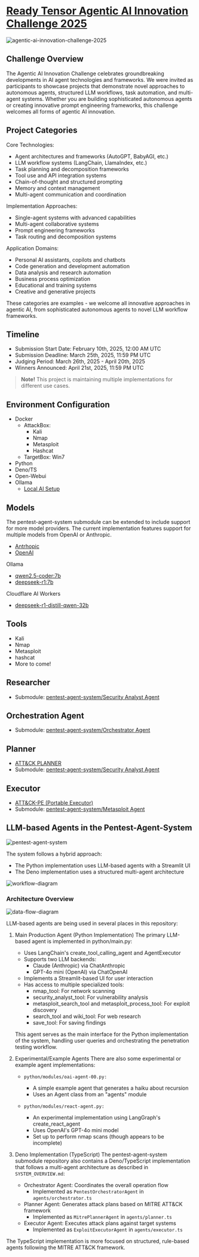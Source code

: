 # [Ready Tensor Agentic AI Innovation Challenge 2025](https://www.readytensor.ai/agentic-ai-2025/)

![agentic-ai-innovation-challenge-2025](https://www.readytensor.ai/images/competition/agentic-ai-dall-e.webp)

## Challenge Overview

The Agentic AI Innovation Challenge celebrates groundbreaking developments in AI agent technologies and frameworks. We were invited as participants to showcase projects that demonstrate novel approaches to autonomous agents, structured LLM workflows, task automation, and multi-agent systems. Whether you are building sophisticated autonomous agents or creating innovative prompt engineering frameworks, this challenge welcomes all forms of agentic AI innovation.

## Project Categories

Core Technologies:

- Agent architectures and frameworks (AutoGPT, BabyAGI, etc.)
- LLM workflow systems (LangChain, LlamaIndex, etc.)
- Task planning and decomposition frameworks
- Tool use and API integration systems
- Chain-of-thought and structured prompting
- Memory and context management
- Multi-agent communication and coordination

Implementation Approaches:

- Single-agent systems with advanced capabilities
- Multi-agent collaborative systems
- Prompt engineering frameworks
- Task routing and decomposition systems

Application Domains:

- Personal AI assistants, copilots and chatbots
- Code generation and development automation
- Data analysis and research automation
- Business process optimization
- Educational and training systems
- Creative and generative projects

These categories are examples - we welcome all innovative approaches in agentic AI, from sophisticated autonomous agents to novel LLM workflow frameworks.

## Timeline

- Submission Start Date: February 10th, 2025, 12:00 AM UTC
- Submission Deadline: March 25th, 2025, 11:59 PM UTC
- Judging Period: March 26th, 2025 - April 20th, 2025
- Winners Announced: April 21st, 2025, 11:59 PM UTC

> **Note!**
> This project is maintaining multiple implementations for different use cases.

## Environment Configuration

- Docker
  - AttackBox:
    - Kali
    - Nmap
    - Metasploit
    - Hashcat
  - TargetBox: Win7
- Python
- Deno/TS
- Open-Webui
- Ollama
  - [Local AI Setup](https://cmndcntrl.notion.site/local-ai-setup)

## Models

The pentest-agent-system submodule can be extended to include support for more model providers. The current implementation features support for multiple models from OpenAI or Anthropic.

- [Antrhopic](https://anthropic.com)
- [OpenAI](https://openai.com)

Ollama

- [qwen2.5-coder:7b](https://ollama.com/library/qwen2.5-coder)
- [deepseek-r1:7b](https://ollama.com/library/deepseek-r1)

Cloudflare AI Workers

- [deepseek-r1-distill-qwen-32b](https://developers.cloudflare.com/workers-ai/models/deepseek-r1-distill-qwen-32b/)

## Tools

- Kali
- Nmap
- Metasploit
- hashcat
- More to come!

## Researcher

- Submodule: [pentest-agent-system/Security Analyst Agent](https://github.com/youngsecurity/pentest-agent-system/blob/main/python/modules/security_analyst_agent.py)

## Orchestration Agent

- Submodule: [pentest-agent-system/Orchestrator Agent](https://github.com/youngsecurity/pentest-agent-system/blob/main/python/main.py)

## Planner

- [ATT&CK PLANNER](https://github.com/cmndcntrlcyber/attck-planner)
- Submodule: [pentest-agent-system/Security Analyst Agent](https://github.com/youngsecurity/pentest-agent-system/blob/main/python/modules/security_analyst_agent.py)

## Executor

- [ATT&CK-PE (Portable Executor)](https://cmndcntrl.notion.site/portable-executor)
- Submodule: [pentest-agent-system/Metasploit Agent](https://github.com/youngsecurity/pentest-agent-system/blob/main/python/modules/metasploit_agent.py)

## LLM-based Agents in the Pentest-Agent-System

![pentest-agent-system](https://raw.githubusercontent.com/youngsecurity/pentest-agent-system/refs/heads/main/docs/pentest-agent-system.png)

The system follows a hybrid approach:

- The Python implementation uses LLM-based agents with a Streamlit UI
- The Deno implementation uses a structured multi-agent architecture

![workflow-diagram](https://raw.githubusercontent.com/youngsecurity/pentest-agent-system/refs/heads/main/docs/workflow-diagram.png)

### Architecture Overview

![data-flow-diagram](https://raw.githubusercontent.com/youngsecurity/pentest-agent-system/refs/heads/main/docs/data-flow-diagram.png)

LLM-based agents are being used in several places in this repository:

1. Main Production Agent (Python Implementation)
The primary LLM-based agent is implemented in python/main.py:
   - Uses LangChain's create_tool_calling_agent and AgentExecutor
   - Supports two LLM backends:
     - Claude (Anthropic) via ChatAnthropic
     - GPT-4o mini (OpenAI) via ChatOpenAI
   - Implements a Streamlit-based UI for user interaction
   - Has access to multiple specialized tools:
     - nmap_tool: For network scanning
     - security_analyst_tool: For vulnerability analysis
     - metasploit_search_tool and metasploit_process_tool: For exploit discovery
     - search_tool and wiki_tool: For web research
     - save_tool: For saving findings

    This agent serves as the main interface for the Python implementation of the system, handling user queries and orchestrating the penetration testing workflow.

2. Experimental/Example Agents
There are also some experimental or example agent implementations:
   - `python/modules/oai-agent-00.py:`
     - A simple example agent that generates a haiku about recursion
     - Uses an Agent class from an "agents" module

   - `python/modules/react-agent.py:`
     - An experimental implementation using LangGraph's create_react_agent
     - Uses OpenAI's GPT-4o mini model
     - Set up to perform nmap scans (though appears to be incomplete)

3. Deno Implementation (TypeScript)
The pentest-agent-system submodule repository also contains a Deno/TypeScript implementation that follows a multi-agent architecture as described in `SYSTEM_OVERVIEW.md`:

   - Orchestrator Agent: Coordinates the overall operation flow
     - Implemented as `PentestOrchestratorAgent` in `agents/orchestrator.ts`
   - Planner Agent: Generates attack plans based on MITRE ATT&CK framework
     - Implemented as `MitrePlannerAgent` in `agents/planner.ts`
   - Executor Agent: Executes attack plans against target systems
     - Implemented as `ExploitExecutorAgent` in `agents/executor.ts`

The TypeScript implementation is more focused on structured, rule-based agents following the MITRE ATT&CK framework.
